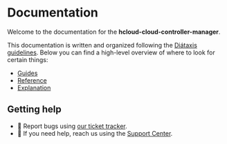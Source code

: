 # Documentation

Welcome to the documentation for the **hcloud-cloud-controller-manager**.

This documentation is written and organized following the [Diátaxis guidelines](https://diataxis.fr/). Below you can find a high-level overview of where to look for certain things:

- [Guides](guides)
- [Reference](reference)
- [Explanation](explanation)

## Getting help

- :bug: Report bugs using [our ticket tracker](https://gitlab.com/hetznercloud/fleeting-plugin-hetzner/-/issues/new?issuable_template=bug-report).
- :raising_hand: If you need help, reach us using the [Support Center](https://console.hetzner.cloud/support).
